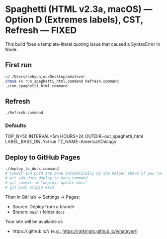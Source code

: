 # Spaghetti (HTML v2.3a, macOS) — Option D (Extremes labels), CST, Refresh — FIXED
This build fixes a template-literal quoting issue that caused a SyntaxError in Node.

## First run
```zsh
cd /Users/sehyunjou/Desktop/whatever
chmod +x run_spaghetti_html.command Refresh.command
./run_spaghetti_html.command
```

## Refresh
```zsh
./Refresh.command
```

### Defaults
TOP_N=50
INTERVAL=5m
HOURS=24
OUTDIR=out_spaghetti_html
LABEL_BASE_ONLY=true
TZ_NAME=America/Chicago

## Deploy to GitHub Pages
```zsh
./deploy_to_docs.command
# Commit and push are done automatically by the helper above if you run manually:
# git add docs deploy_to_docs.command
# git commit -m "deploy: update docs"
# git push origin main
```

Then in GitHub → Settings → Pages:
- Source: Deploy from a branch
- Branch: `main` / folder `docs`

Your site will be available at:
- https://<your-username>.github.io/<repo-name>/ (e.g., https://ratkingtx.github.io/whatever/)
